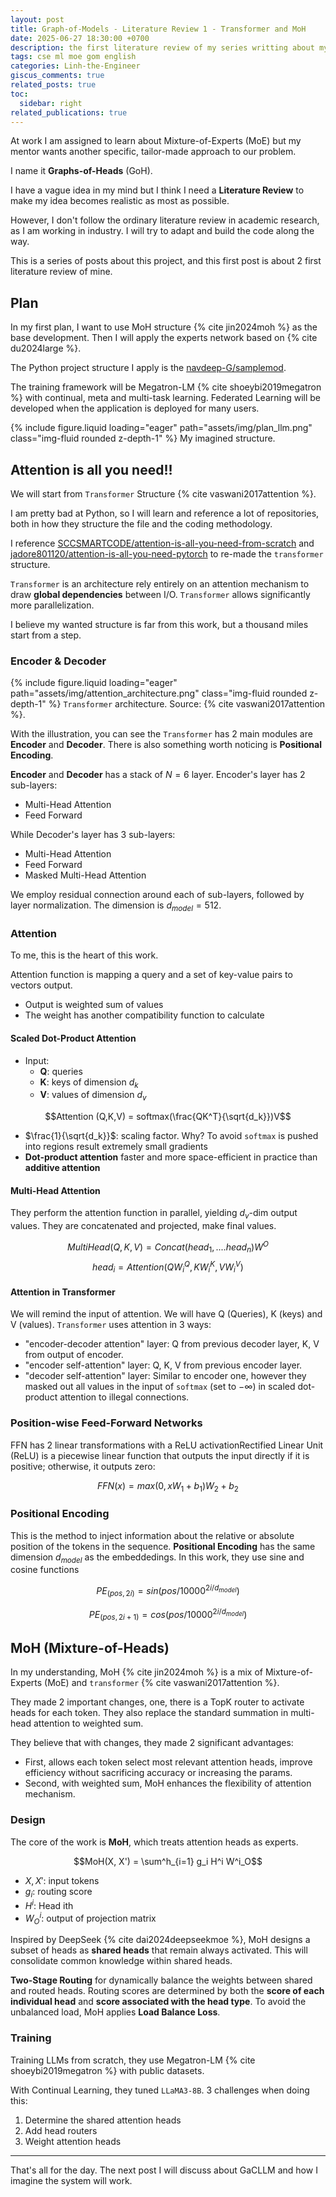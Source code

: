 ```yaml
---
layout: post
title: Graph-of-Models - Literature Review 1 - Transformer and MoH
date: 2025-06-27 18:30:00 +0700
description: the first literature review of my series writting about my work I called Graph-of-Heads
tags: cse ml moe gom english
categories: Linh-the-Engineer
giscus_comments: true
related_posts: true
toc:
  sidebar: right
related_publications: true
---
```


At work I am assigned to learn about Mixture-of-Experts (MoE) but my mentor wants another specific, tailor-made approach to our problem.

I name it **Graphs-of-Heads** (GoH).

I have a vague idea in my mind but I think I need a **Literature Review** to make my idea becomes realistic as most as possible.

However, I don't follow the ordinary literature review in academic research, as I am working in industry. I will try to adapt and build the code along the way.

This is a series of posts about this project, and this first post is about 2 first literature review of mine.

## Plan

In my first plan, I want to use MoH structure {% cite jin2024moh %} as the base development. Then I will apply the experts network based on {% cite du2024large %}.

The Python project structure I apply is the [navdeep-G/samplemod](https://github.com/navdeep-G/samplemod). 

The training framework will be Megatron-LM {% cite shoeybi2019megatron %} with continual, meta and multi-task learning. Federated Learning will be developed when the application is deployed for many users.

{% include figure.liquid loading="eager" path="assets/img/plan_llm.png" class="img-fluid rounded z-depth-1" %}
My imagined structure.

## Attention is all you need!!

We will start from `Transformer` Structure {% cite vaswani2017attention %}.

I am pretty bad at Python, so I will learn and reference a lot of repositories, both in how they structure the file and the coding methodology.

I reference [SCCSMARTCODE/attention-is-all-you-need-from-scratch](https://github.com/SCCSMARTCODE/attention-is-all-you-need-from-scratch) and [jadore801120/attention-is-all-you-need-pytorch](https://github.com/jadore801120/attention-is-all-you-need-pytorch) to re-made the `transformer` structure.

`Transformer` is an architecture rely entirely on an attention mechanism to draw **global dependencies** between I/O. `Transformer` allows significantly more parallelization.

I believe my wanted structure is far from this work, but a thousand miles start from a step.

### Encoder & Decoder

{% include figure.liquid loading="eager" path="assets/img/attention_architecture.png" class="img-fluid rounded z-depth-1" %}
`Transformer` architecture. Source: {% cite vaswani2017attention %}.

With the illustration, you can see the `Transformer` has 2 main modules are **Encoder** and **Decoder**. There is also something worth noticing is **Positional Encoding**.

**Encoder** and **Decoder** has a stack of $N=6$ layer. Encoder's layer has 2 sub-layers:

- Multi-Head Attention
- Feed Forward

While Decoder's layer has 3 sub-layers:

- Multi-Head Attention
- Feed Forward
- Masked Multi-Head Attention

We employ residual connection around each of sub-layers, followed by layer normalization. The dimension is $d_{model} = 512$.

### Attention

To me, this is the heart of this work.

Attention function is mapping a query and a set of key-value pairs to vectors output.

- Output is weighted sum of values
- The weight has another compatibility function to calculate

#### Scaled Dot-Product Attention

- Input:
  - **Q**: queries
  - **K**: keys of dimension $d_k$
  - **V**: values of dimension $d_v$

$$Attention (Q,K,V) = softmax(\frac{QK^T}{\sqrt{d_k}})V$$

- $\frac{1}{\sqrt{d_k}}$: scaling factor. Why? To avoid `softmax` is pushed into regions result extremely small gradients
- **Dot-product attention** faster and more space-efficient in practice than **additive attention**

#### Multi-Head Attention

They perform the attention function in parallel, yielding $d_v$-dim output values. They are concatenated and projected, make final values.

$$MultiHead(Q,K,V) = Concat(head_1,.... head_n)W^O$$
$$head_i = Attention(QW^Q_i, KW^K_i, VW^V_i)$$

#### Attention in Transformer

We will remind the input of attention. We will have Q (Queries), K (keys) and V (values). `Transformer` uses attention in 3 ways:

- "encoder-decoder attention" layer: Q from previous decoder layer, K, V from output of encoder.
- "encoder self-attention" layer: Q, K, V from previous encoder layer.
- "decoder self-attention" layer: Similar to encoder one, however they masked out all values in the input of `softmax` (set to $-\infty$) in scaled dot-product attention to illegal connections.

### Position-wise Feed-Forward Networks

FFN has 2 linear transformations with a ReLU activation<d-footnote>Rectified Linear Unit (ReLU) is a piecewise linear function that outputs the input directly if it is positive; otherwise, it outputs zero</d-footnote>:

$$FFN(x) = max(0, xW_1+b_1)W_2 +b_2$$

### Positional Encoding

This is the method to inject information about the relative or absolute position of the tokens in the sequence. **Positional Encoding** has the same dimension $d_{model}$ as the embeddedings. In this work, they use sine and cosine functions

$$PE_{(pos, 2i)} = sin(pos/10000^{2i/d_{model}})$$

$$PE_{(pos, 2i+1)} = cos(pos/10000^{2i/d_{model}})$$

## MoH (Mixture-of-Heads)

In my understanding, MoH {% cite jin2024moh %} is a mix of Mixture-of-Experts (MoE) and `transformer` {% cite vaswani2017attention %}.

They made 2 important changes, one, there is a TopK router to activate heads for each token. They also replace the standard summation in multi-head attention to weighted sum.

They believe that with changes, they made 2 significant advantages:

- First, allows each token select most relevant attention heads, improve efficiency without sacrificing accuracy or increasing the params.
- Second, with weighted sum, MoH enhances the flexibility of attention mechanism.

### Design

The core of the work is **MoH**, which treats attention heads as experts.

$$MoH(X, X') = \sum^h_{i=1} g_i H^i W^i_O$$

- $X, X'$: input tokens
- $g_i$: routing score
- $H^i$: Head ith
- $W^i_O$: output of projection matrix

Inspired by DeepSeek {% cite dai2024deepseekmoe %}, MoH designs a subset of heads as **shared heads** that remain always activated. This will consolidate common knowledge within shared heads.

**Two-Stage Routing** for dynamically balance the weights between shared and routed heads. Routing scores are determined by both the **score of each individual head** and **score associated with the head type**. To avoid the unbalanced load, MoH applies **Load Balance Loss**.

### Training

Training LLMs from scratch, they use Megatron-LM {% cite shoeybi2019megatron %} with public datasets.

With Continual Learning, they tuned `LLaMA3-8B`. 3 challenges when doing this:

1. Determine the shared attention heads
2. Add head routers
3. Weight attention heads

---

That's all for the day. The next post I will discuss about GaCLLM and how I imagine the system will work.
